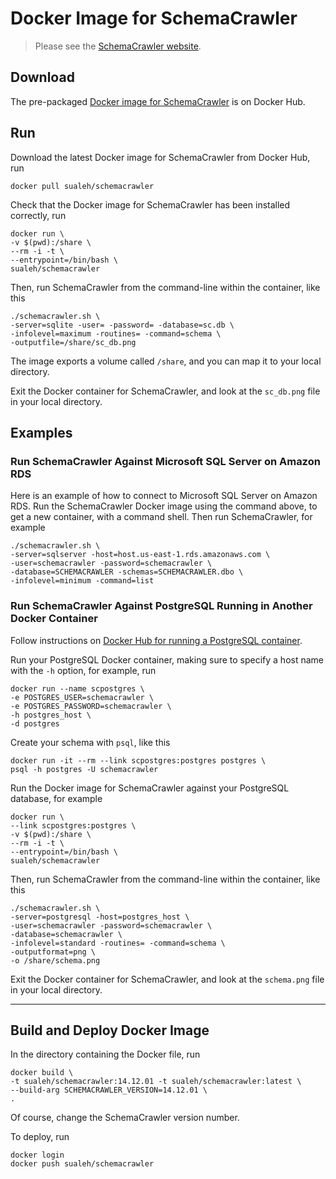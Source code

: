 # Docker Image for SchemaCrawler

> Please see the [SchemaCrawler website](http://www.schemacrawler.com/).

## Download

The pre-packaged [Docker image for SchemaCrawler](https://hub.docker.com/r/sualeh/schemacrawler/) is on Docker Hub.


## Run

Download the latest Docker image for SchemaCrawler from Docker Hub, run
```
docker pull sualeh/schemacrawler
```

Check that the Docker image for SchemaCrawler has been installed correctly, run
```
docker run \
-v $(pwd):/share \
--rm -i -t \
--entrypoint=/bin/bash \
sualeh/schemacrawler
```

Then, run SchemaCrawler from the command-line within the container, like this
```
./schemacrawler.sh \
-server=sqlite -user= -password= -database=sc.db \
-infolevel=maximum -routines= -command=schema \
-outputfile=/share/sc_db.png
```
The image exports a volume called `/share`, and you can map it to your local directory. 

Exit the Docker container for SchemaCrawler, and look at the `sc_db.png` file in your local directory.

## Examples

### Run SchemaCrawler Against Microsoft SQL Server on Amazon RDS

Here is an example of how to connect to Microsoft SQL Server on Amazon RDS. Run the SchemaCrawler Docker image using the command above, to get a new container, with a command shell. Then run SchemaCrawler, for example
```
./schemacrawler.sh \
-server=sqlserver -host=host.us-east-1.rds.amazonaws.com \
-user=schemacrawler -password=schemacrawler \
-database=SCHEMACRAWLER -schemas=SCHEMACRAWLER.dbo \
-infolevel=minimum -command=list
```

### Run SchemaCrawler Against PostgreSQL Running in Another Docker Container

Follow instructions on [Docker Hub for running a PostgreSQL container](https://hub.docker.com/_/postgres/).

Run your PostgreSQL Docker container, making sure to specify a host name with the `-h` option, for example, run
``` 
docker run --name scpostgres \
-e POSTGRES_USER=schemacrawler \
-e POSTGRES_PASSWORD=schemacrawler \
-h postgres_host \
-d postgres
```

Create your schema with `psql`, like this
```
docker run -it --rm --link scpostgres:postgres postgres \
psql -h postgres -U schemacrawler
```

Run the Docker image for SchemaCrawler against your PostgreSQL database, for example
```
docker run \
--link scpostgres:postgres \
-v $(pwd):/share \
--rm -i -t \
--entrypoint=/bin/bash \
sualeh/schemacrawler
```

Then, run SchemaCrawler from the command-line within the container, like this
```
./schemacrawler.sh \
-server=postgresql -host=postgres_host \
-user=schemacrawler -password=schemacrawler \
-database=schemacrawler \
-infolevel=standard -routines= -command=schema \
-outputformat=png \
-o /share/schema.png
```

Exit the Docker container for SchemaCrawler, and look at the `schema.png` file in your local directory.

-----

## Build and Deploy Docker Image

In the directory containing the Docker file, run
```
docker build \
-t sualeh/schemacrawler:14.12.01 -t sualeh/schemacrawler:latest \
--build-arg SCHEMACRAWLER_VERSION=14.12.01 \
.
```
Of course, change the SchemaCrawler version number.

To deploy, run
```
docker login
docker push sualeh/schemacrawler
```
